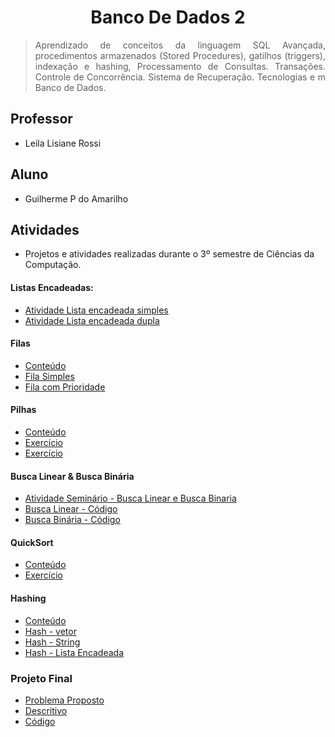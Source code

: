 # <h1 align="center"> Banco De Dados 2</h1>

> <p align="justify">Aprendizado de conceitos da linguagem SQL Avançada, procedimentos armazenados (Stored Procedures), gatilhos (triggers), indexação e hashing, Processamento de Consultas. Transações. Controle de Concorrência. Sistema de Recuperação. Tecnologias e m Banco de Dados.</p>

## Professor 
- Leila Lisiane Rossi

## Aluno 
- Guilherme P do Amarilho

## Atividades
- Projetos e atividades realizadas durante o 3º semestre de Ciências da Computação.

#### Listas Encadeadas:
- [Atividade Lista encadeada simples](https://github.com/GuilhermeAmarilho/EstruturaDeDados1/blob/main/Aula%2003%20-%20Lista%20ordenada%20e%20encadeada/listaOrdenada.c)
- [Atividade Lista encadeada dupla](https://github.com/GuilhermeAmarilho/EstruturaDeDados1/blob/main/Aula%2004%20-%20Listas%20duplamente%20encadeada%20e%20circular/ListaEncadeadaDupla.c)

#### Filas
- [Conteúdo](https://github.com/GuilhermeAmarilho/EstruturaDeDados1/blob/master/Aula%2005%20-%20Filas%20teoria%20e%20pr%C3%A1tica/filas.pdf)
- [Fila Simples](https://github.com/GuilhermeAmarilho/EstruturaDeDados1/blob/master/Aula%2005%20-%20Filas%20teoria%20e%20pr%C3%A1tica/fila.c)
- [Fila com Prioridade](https://github.com/GuilhermeAmarilho/EstruturaDeDados1/blob/master/Aula%2005%20-%20Filas%20teoria%20e%20pr%C3%A1tica/fila.c)

#### Pilhas
- [Conteúdo](https://github.com/GuilhermeAmarilho/EstruturaDeDados1/blob/master/Aula%2006%20-%20Pilhas%20teoria%20e%20pr%C3%A1tica/pilha.pdf)
- [Exercício](https://github.com/GuilhermeAmarilho/EstruturaDeDados1/blob/master/Aula%2006%20-%20Pilhas%20teoria%20e%20pr%C3%A1tica/pilha.c)
- [Exercício](https://github.com/GuilhermeAmarilho/EstruturaDeDados1/blob/master/Aula%2006%20-%20Pilhas%20teoria%20e%20pr%C3%A1tica/exercicio1.c)

#### Busca Linear & Busca Binária 
- [Atividade Seminário - Busca Linear e Busca Binaria](https://github.com/GuilhermeAmarilho/EstruturaDeDados1/blob/main/Aula%2008%20-%20Semin%C3%A1rios/Apresenta%C3%A7%C3%A3o%20BuscaLinear%20e%20BuscaBin%C3%A1ria.pdf)
- [Busca Linear - Código](https://github.com/GuilhermeAmarilho/EstruturaDeDados1/blob/master/Aula%2008%20-%20Semin%C3%A1rios/Busca_Linear.c)
- [Busca Binária - Código](https://github.com/GuilhermeAmarilho/EstruturaDeDados1/blob/master/Aula%2008%20-%20Semin%C3%A1rios/Busca_Binaria.c)

#### QuickSort
- [Conteúdo](https://github.com/GuilhermeAmarilho/EstruturaDeDados1/blob/master/Aula%2009%20-%20QuickSort/Quicksort.pdf)
- [Exercício](https://github.com/GuilhermeAmarilho/EstruturaDeDados1/blob/master/Aula%2009%20-%20QuickSort/QuickSort.c)

#### Hashing
- [Conteúdo](https://github.com/GuilhermeAmarilho/EstruturaDeDados1/blob/master/Aula%2007%20-%20Tabela%20de%20espalhamento%20(hashing)/Tabela%20Hash.pdf)
- [Hash - vetor](https://github.com/GuilhermeAmarilho/EstruturaDeDados1/blob/master/Aula%2007%20-%20Tabela%20de%20espalhamento%20(hashing)/hash_em_vetor.c)
- [Hash - String](https://github.com/GuilhermeAmarilho/EstruturaDeDados1/blob/master/Aula%2007%20-%20Tabela%20de%20espalhamento%20(hashing)/hash_string.c)
- [Hash - Lista Encadeada](https://github.com/GuilhermeAmarilho/EstruturaDeDados1/blob/master/Aula%2007%20-%20Tabela%20de%20espalhamento%20(hashing)/hash_em_lista_encadeada.c)

### Projeto Final
- [Problema Proposto](https://github.com/GuilhermeAmarilho/EstruturaDeDados1/blob/master/Aula%2010%20-%20ProjetoFinal/Problema%20Trabalho%20Final%20ED.pdf)
- [Descritivo](https://github.com/GuilhermeAmarilho/EstruturaDeDados1/blob/master/Aula%2010%20-%20ProjetoFinal/README.md)
- [Código](https://github.com/GuilhermeAmarilho/EstruturaDeDados1/blob/master/Aula%2010%20-%20ProjetoFinal/main.c)